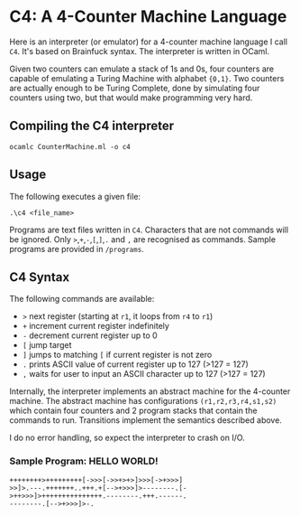 # C4: A 4-Counter Machine Language
Here is an interpreter (or emulator) for a 4-counter machine language I call `C4`. It's
based on Brainfuck syntax. The interpreter is written in OCaml.

Given two counters can emulate a stack of 1s and 0s, four counters are
capable of emulating a Turing Machine with alphabet `{0,1}`. Two counters 
are actually enough to be Turing Complete, done by simulating four
counters using two, but that would make programming very hard.

## Compiling the C4 interpreter

    ocamlc CounterMachine.ml -o c4

## Usage
The following executes a given file:

    .\c4 <file_name>

Programs are text files written in `C4`. Characters that are not
commands will be ignored. Only `>`,`+`,`-`,`[`,`]`,`.` and `,` are
recognised as commands. Sample programs are provided in `/programs`.

## C4 Syntax
The following commands are available:
- `>` next register (starting at `r1`, it loops from `r4` to `r1`)
- `+` increment current register indefinitely
- `-` decrement current register up to 0
- `[` jump target
- `]` jumps to matching `[` if current register is not zero
- `.` prints ASCII value of current register up to 127 (>127 = 127)
- `,` waits for user to input an ASCII character up to 127 (>127 = 127)

Internally, the interpreter implements an abstract machine for the
4-counter machine. The abstract machine has configurations 
`(r1,r2,r3,r4,s1,s2)` which contain four counters and 2 program
stacks that contain the commands to run. Transitions implement the
semantics described above.

I do no error handling, so expect the interpreter to crash on I/O.

### Sample Program: HELLO WORLD!

    ++++++++>+++++++++[->>>[->>+>+>]>>>[->+>>>]
	>>]>.---.+++++++..+++.+[-->+>>>]>--------.[-
	>++>>>]>+++++++++++++++.--------.+++.------.
	--------.[-->+>>>]>-.
